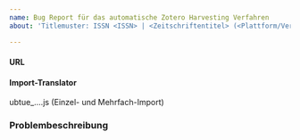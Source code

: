 ```yaml
---
name: Bug Report für das automatische Zotero Harvesting Verfahren
about: 'Titlemuster: ISSN <ISSN> | <Zeitschriftentitel> (<Plattform/Verlag>) | <Kurzes Schlagwörter zum Problem'

---
```


#### URL

  
#### Import-Translator
ubtue_....js
(Einzel- und Mehrfach-Import)
  
### Problembeschreibung

